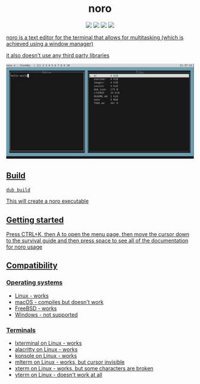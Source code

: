 <h1 align="center">noro</h1>

<p align="center">
	<img src="https://img.shields.io/github/license/yeti0904/noro">
	<img src="https://img.shields.io/github/issues/yeti0904/noro">
	<img src="https://img.shields.io/github/issues-pr/yeti0904/noro">
	<a href="https://justforfunnoreally.dev"><img src="https://img.shields.io/badge/justforfunnoreally-dev-9ff"</a>
</p>

noro is a text editor for the terminal that allows for multitasking (which is achieved
using a window manager)

it also doesn't use any third party libraries

![image](images/screenshot.png)

## Build
```
dub build
```
This will create a noro executable

## Getting started
Press CTRL+K, then A to open the menu page, then move the cursor down to the survival
guide and then press space to see all of the documentation for noro usage

## Compatibility
### Operating systems
- Linux - works
- macOS - compiles but doesn't work
- FreeBSD - works
- Windows - not supported

### Terminals
- lxterminal on Linux - works
- alacritty on Linux - works
- konsole on Linux - works
- mlterm on Linux - works, but cursor invisible
- xterm on Linux - works, but some characters are broken
- yterm on Linux - doesn't work at all
